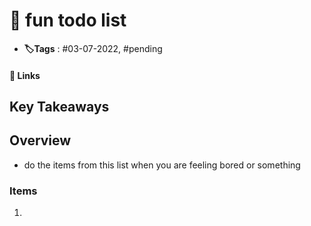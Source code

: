 # 📑 fun todo list

- **🏷️Tags** : #03-07-2022,  #pending 

#### 🔗 Links


## Key Takeaways

## Overview
- do the items from this list when you are feeling bored or something 


### Items 
1. 

